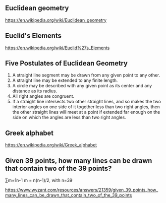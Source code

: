 ## Euclidean geometry

https://en.wikipedia.org/wiki/Euclidean_geometry

## Euclid's Elements

https://en.wikipedia.org/wiki/Euclid%27s_Elements

## Five Postulates of Euclidean Geometry

1. A straight line segment may be drawn from any given point to any other.
2. A straight line may be extended to any finite length.
3. A circle may be described with any given point as its center and any distance as its radius.
4. All right angles are congruent.
5. If a straight line intersects two other straight lines, and so makes the two interior angles on one side of it together less than two right angles, then the other straight lines will meet at a point if extended far enough on the side on which the angles are less than two right angles.



## Greek alphabet

https://en.wikipedia.org/wiki/Greek_alphabet

## Given 39 points, how many lines can be drawn that contain two of the 39 points?

∑m=1n-1 m = n(n-1)/2, with n=39

https://www.wyzant.com/resources/answers/21359/given_39_points_how_many_lines_can_be_drawn_that_contain_two_of_the_39_points
